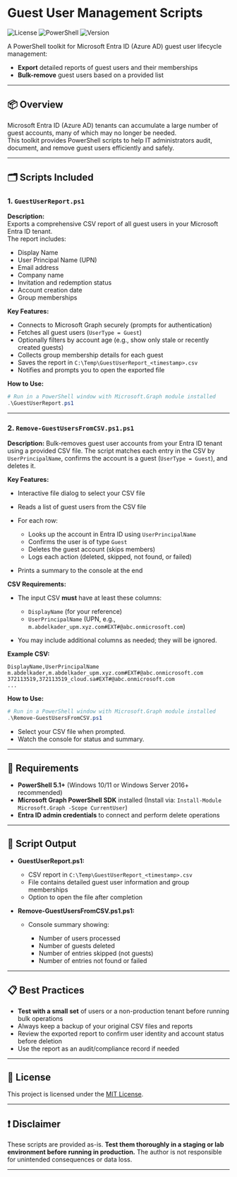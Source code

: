 
# Guest User Management Scripts
![License](https://img.shields.io/badge/license-MIT-blue.svg)
![PowerShell](https://img.shields.io/badge/powershell-5.1%2B-blue.svg)
![Version](https://img.shields.io/badge/version-1.10-green.svg)

A PowerShell toolkit for Microsoft Entra ID (Azure AD) guest user lifecycle management:  
- **Export** detailed reports of guest users and their memberships  
- **Bulk-remove** guest users based on a provided list

---

## 📦 Overview

Microsoft Entra ID (Azure AD) tenants can accumulate a large number of guest accounts, many of which may no longer be needed.  
This toolkit provides PowerShell scripts to help IT administrators audit, document, and remove guest users efficiently and safely.

---

## 🗂️ Scripts Included

### 1. `GuestUserReport.ps1`

**Description:**  
Exports a comprehensive CSV report of all guest users in your Microsoft Entra ID tenant.  
The report includes:

- Display Name
- User Principal Name (UPN)
- Email address
- Company name
- Invitation and redemption status
- Account creation date
- Group memberships

**Key Features:**

- Connects to Microsoft Graph securely (prompts for authentication)
- Fetches all guest users (`UserType = Guest`)
- Optionally filters by account age (e.g., show only stale or recently created guests)
- Collects group membership details for each guest
- Saves the report in `C:\Temp\GuestUserReport_<timestamp>.csv`
- Notifies and prompts you to open the exported file

**How to Use:**

```powershell
# Run in a PowerShell window with Microsoft.Graph module installed
.\GuestUserReport.ps1
````

---

### 2. `Remove-GuestUsersFromCSV.ps1.ps1`

**Description:**
Bulk-removes guest user accounts from your Entra ID tenant using a provided CSV file.
The script matches each entry in the CSV by `UserPrincipalName`, confirms the account is a guest (`UserType = Guest`), and deletes it.

**Key Features:**

* Interactive file dialog to select your CSV file
* Reads a list of guest users from the CSV file
* For each row:

  * Looks up the account in Entra ID using `UserPrincipalName`
  * Confirms the user is of type `Guest`
  * Deletes the guest account (skips members)
  * Logs each action (deleted, skipped, not found, or failed)
* Prints a summary to the console at the end

**CSV Requirements:**

* The input CSV **must** have at least these columns:

  * `DisplayName` (for your reference)
  * `UserPrincipalName` (UPN, e.g., `m.abdelkader_upm.xyz.com#EXT#@abc.onmicrosoft.com`)
* You may include additional columns as needed; they will be ignored.

**Example CSV:**

```csv
DisplayName,UserPrincipalName
m.abdelkader,m.abdelkader_upm.xyz.com#EXT#@abc.onmicrosoft.com
372113519,372113519_cloud.sa#EXT#@abc.onmicrosoft.com
...
```

**How to Use:**

```powershell
# Run in a PowerShell window with Microsoft.Graph module installed
.\Remove-GuestUsersFromCSV.ps1
```

* Select your CSV file when prompted.
* Watch the console for status and summary.

---

## 🚦 Requirements

* **PowerShell 5.1+** (Windows 10/11 or Windows Server 2016+ recommended)
* **Microsoft Graph PowerShell SDK** installed
  (Install via: `Install-Module Microsoft.Graph -Scope CurrentUser`)
* **Entra ID admin credentials** to connect and perform delete operations

---

## 📝 Script Output

* **GuestUserReport.ps1:**

  * CSV report in `C:\Temp\GuestUserReport_<timestamp>.csv`
  * File contains detailed guest user information and group memberships
  * Option to open the file after completion

* **Remove-GuestUsersFromCSV.ps1.ps1:**

  * Console summary showing:

    * Number of users processed
    * Number of guests deleted
    * Number of entries skipped (not guests)
    * Number of entries not found or failed

---

## 📋 Best Practices

* **Test with a small set** of users or a non-production tenant before running bulk operations
* Always keep a backup of your original CSV files and reports
* Review the exported report to confirm user identity and account status before deletion
* Use the report as an audit/compliance record if needed

---

## 📜 License

This project is licensed under the [MIT License](https://opensource.org/licenses/MIT).

---

## ❗ Disclaimer

These scripts are provided as-is.
**Test them thoroughly in a staging or lab environment before running in production.**
The author is not responsible for unintended consequences or data loss.

---
